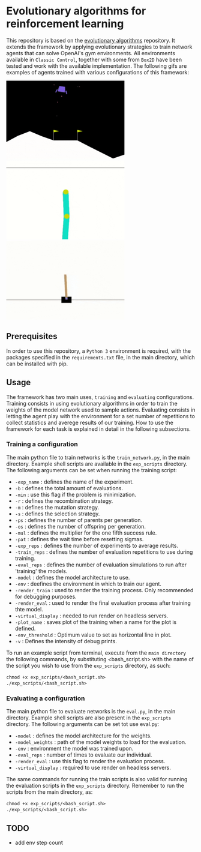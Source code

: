 # Evolutionary algorithms for reinforcement learning

This repository is based on the <a href="https://github.com/OhGreat/evolutionary_algorithms">evolutionary algorithms</a> repository. It extends the framework by applying evolutionary strategies to train network agents that can solve OpenAI's gym environments. All environments available in `Classic Control`, together with some from `Box2D` have been tested and work with the available implementation. The following gifs are examples of agents trained with various configurations of this framework:

<p float="left">
  <img src="https://github.com/OhGreat/es_for_rl_experimentation/blob/main/readme_aux/lunar_lander_c.gif" width="315" /> 
  <img src="https://github.com/OhGreat/es_for_rl_experimentation/blob/main/readme_aux/acrobot_c.gif" width="315" />
  <img src="https://github.com/OhGreat/es_for_rl_experimentation/blob/main/readme_aux/cartpole_c.gif" width="315" />
</p>


## Prerequisites

In order to use this repository, a `Python 3` environment is required, with the packages specified in the `requirements.txt` file, in the main directory, which can be installed with pip.  

## Usage

The framework has two main uses, `training` and `evaluating` configurations. Training consists in using evolutionary algorithms in order to train the weights of the model network used to sample actions. Evaluating consists in letting the agent play with the environment for a set number of repetitions to collect statistics and averege results of our training.  How to use the framework for each task is explained in detail in the following subsections.

### Training a configuration

The main python file to train networks is the `train_network.py`, in the main directory. Example shell scripts are available in the `exp_scripts` directory. The following arguments can be set when running the training script: 
- `-exp_name` : defines the name of the experiment.
- `-b` : defines the total amount of evaluations.
- `-min` : use this flag if the problem is minimization.
- `-r` : defines the recombination strategy.
- `-m` : defines the mutation strategy.
- `-s` : defines the selection strategy.
- `-ps` : defines the number of parents per generation.
- `-os` : defines the number of offspring per generation.
- `-mul` : defines the multiplier for the one fifth success rule.
- `-pat` : defines the wait time before resetting sigmas.
- `-exp_reps` : defines the number of experiments to average results.
- `-train_reps` : defines the number of evaluation repetitions to use during training.
- `-eval_reps` : defines the number of evaluation simulations to run after 'training' the models.
- `-model` : defines the model architecture to use.
- `-env` : deefines the environment in which to train our agent.
- `-render_train` : used to render the training process. Only recommended for debugging purposes.
- `-render_eval` : used to render the final evaluation process after training thte model.
- `-virtual_display` : needed to run render on headless servers.
- `-plot_name` : saves plot of the training when a name for the plot is defined.
- `-env_threshold` : Optimum value to set as horizontal line in plot.
- `-v` : Defines the intensity of debug prints.

To run an example script from terminal, execute from the `main directory` the following commands, by substituting <bash_script.sh> with the name of the script you wish to use from the `exp_scripts` directory, as such: 
```
chmod +x exp_scripts/<bash_script.sh>
./exp_scripts/<bash_script.sh>
```



### Evaluating a configuration

The main python file to evaluate networks is the `eval.py`, in the main directory. Example shell scripts are also present in the `exp_scripts` directory. The following arguments can be set tot use eval.py:

- `-model` : defines the model architecture for the weights.
- `-model_weights` : path of the model weights to load for the evaluation.
- `-env` : environment the model was trained upon.
- `-eval_reps` : number of times to evaluate our individual.
- `-render_eval` : use this flag to render the evaluation process.
- `-virtual_display` : required to use render on headless servers.

The same commands for running the train scripts is also valid for running the evaluation scripts in the `exp_scripts` directory. Remember to run the scripts from the main directory, as:
```
chmod +x exp_scripts/<bash_script.sh>
./exp_scripts/<bash_script.sh>
```

## TODO

- add env step count
